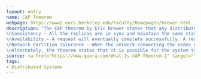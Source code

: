 ```yaml
---
layout: entry
name: CAP Theorem
webpage: https://www2.eecs.berkeley.edu/Faculty/Homepages/brewer.html
description: "The CAP theorem by Eric Brewer states that any distributed system with shared data is likely to see tension between the following systemic properties:\n
\nConsistency - All the replicas are in sync and maintain the same state of any given object at any given point of time. Also known as sequential consistency.\n
\nAvailability - A request will eventually complete successfully. A read/write request on any node of the system will never be rejected as long as the particular node is up and running.\n
\nNetwork Partition Tolerance - When the network connecting the nodes goes down, the system will still continue to operate even though some/all nodes can longer communicate with each other.\n
\nAlternately, the theorem states that it is possible for the system to satisfy any two but not all of the properties mentioned above."
source: <a href="https://www.quora.com/What-Is-CAP-Theorem-1" target="_blank">Quora</a>
tags:
- Distributed Systems
---
```

